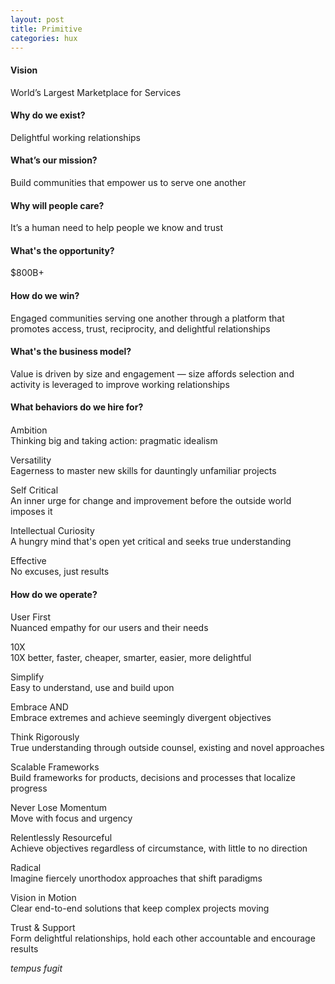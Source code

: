 ```yaml
---
layout: post
title: Primitive
categories: hux
---
```


#### Vision
World’s Largest Marketplace for Services

#### Why do we exist?
Delightful working relationships

#### What’s our mission?
Build communities that empower us to serve one another

#### Why will people care?
It’s a human need to help people we know and trust

#### What's the opportunity?
$800B+

#### How do we win?
Engaged communities serving one another through a platform that promotes access, trust, reciprocity, and delightful relationships

#### What's the business model?
Value is driven by size and engagement — size affords selection and activity is leveraged to improve working relationships

#### What behaviors do we hire for?
####          
Ambition  
Thinking big and taking action: pragmatic idealism

Versatility  
Eagerness to master new skills for dauntingly unfamiliar projects

Self Critical  
An inner urge for change and improvement before the outside world imposes it

Intellectual Curiosity  
A hungry mind that's open yet critical and seeks true understanding

Effective  
No excuses, just results

#### How do we operate?
####          
User First  
Nuanced empathy for our users and their needs

10X  
10X better, faster, cheaper, smarter, easier, more delightful

Simplify  
Easy to understand, use and build upon

Embrace AND  
Embrace extremes and achieve seemingly divergent objectives

Think Rigorously  
True understanding through outside counsel, existing and novel approaches

Scalable Frameworks  
Build frameworks for products, decisions and processes that localize progress

Never Lose Momentum  
Move with focus and urgency

Relentlessly Resourceful  
Achieve objectives regardless of circumstance, with little to no direction

Radical  
Imagine fiercely unorthodox approaches that shift paradigms

Vision in Motion  
Clear end-to-end solutions that keep complex projects moving

Trust & Support  
Form delightful relationships, hold each other accountable and encourage results

*tempus fugit*
